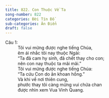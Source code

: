 ```yaml
---
title: 822. Con Thuộc Về Ta
song-number: 822
categories: Đời Tín Đồ
sub-categories: Ân Điển
draft: false
---
```

<dl><dt>Câu 1:</dt><dd data-verse="1">Tôi vui mừng được nghe tiếng Chúa, <br/>êm ái nhắc tôi nay thuộc Ngài: <br/>“Ta đã cam hy sinh, đã chết thay cho con; <br/>nên con nay thuộc ta mãi mãi.” <br/>Tôi vui mừng được nghe tiếng Chúa: <br/>“Ta cứu Con do ân khoan hồng.” <br/>Và khi về nơi thiên cung, <br/>phước thay tôi càng mừng vui chứa chan <br/>được nhìn xem Vua Vinh Quang. </dd></dl>